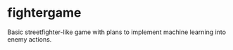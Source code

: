 # fightergame
Basic streetfighter-like game with plans to implement machine learning into enemy actions.
